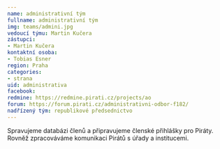 ```yaml
---
name: administrativní tým
fullname: administrativní tým
img: teams/admini.jpg
vedoucí týmu: Martin Kučera
zástupci:
- Martin Kučera
kontaktní osoba:
- Tobias Esner
region: Praha
categories:
- strana
uid: administrativa
facebook:
redmine: https://redmine.pirati.cz/projects/ao
forum: https://forum.pirati.cz/administrativni-odbor-f182/
nadřízený tým: republikové předsednictvo
---
```


Spravujeme databázi členů a připravujeme členské přihlášky pro Piráty. Rovněž zpracováváme komunikaci Pirátů s úřady a institucemi.
